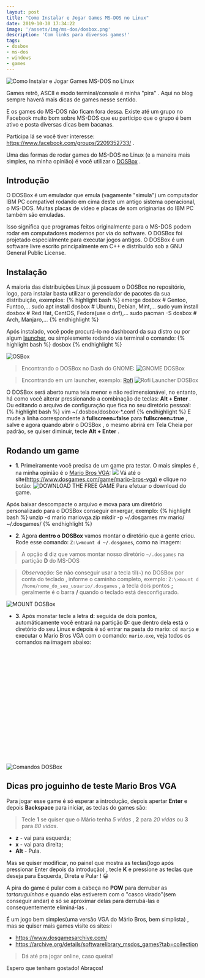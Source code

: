 ```yaml
---
layout: post
title: "Como Instalar e Jogar Games MS-DOS no Linux"
date: 2019-10-30 17:34:22
image: '/assets/img/ms-dos/dosbox.png'
description: 'Com links para diversos games!'
tags:
- dosbox
- ms-dos
- windows
- games
---
```


![Como Instalar e Jogar Games MS-DOS no Linux](/assets/img/ms-dos/dosbox.png)

Games retrô, ASCII e modo terminal/console é minha "pira" . Aqui no blog sempre haverá mais dicas de games nesse sentido.

E os games do MS-DOS não ficam fora dessa. Existe até um grupo no Facebook muito bom sobre MS-DOS que eu participo que o grupo é bem ativo e posta diversas dicas bem bacanas.

Participa lá se você tiver interesse: <https://www.facebook.com/groups/2209352733/> .

Uma das formas de rodar games do MS-DOS no Linux (e a maneira mais simples, na minha opinião) é você utilizar o [DOSBox](https://www.dosbox.com/) . 

## Introdução

O DOSBox é um emulador que emula (vagamente "simula") um computador IBM PC compatível rodando em cima deste um antigo sistema operacional, o MS-DOS. Muitas placas de vídeo e placas de som originarias do IBM PC também são emuladas.

Isso significa que programas feitos originalmente para o MS-DOS podem rodar em computadores modernos por via do software. O DOSBox foi projetado especialmente para executar jogos antigos. O DOSBox é um software livre escrito principalmente em C++ e distribuído sob a GNU General Public License.

<!-- RETANGULO LARGO -->
<script async src="https://pagead2.googlesyndication.com/pagead/js/adsbygoogle.js"></script>
<!-- Informat -->
<ins class="adsbygoogle"
style="display:block"
data-ad-client="ca-pub-2838251107855362"
data-ad-slot="2327980059"
data-ad-format="auto"
data-full-width-responsive="true"></ins>
<script>
(adsbygoogle = window.adsbygoogle || []).push({});
</script>

## Instalação

A maioria das distribuições Linux já possuem o DOSBox no repositório, logo, para instalar basta utilizar o gerenciador de pacotes da sua distribuição, exemplos:
{% highlight bash %}
emerge dosbox # Gentoo, Funtoo,...
sudo apt install dosbox # Ubuntu, Debian, Mint,...
sudo yum install dosbox # Red Hat, CentOS, Fedora(use o dnf),...
sudo pacman -S dosbox # Arch, Manjaro,...
{% endhighlight %}

Após instalado, você pode procurá-lo no dashboard da sua distro ou por algum [launcher](https://terminalroot.com.br/2018/11/como-customizar-o-polybar-rofi-e-outros.html), ou simplesmente rodando via terminal o comando:
{% highlight bash %}
dosbox
{% endhighlight %}

![OSBox](/assets/img/ms-dos/dosbox-open.png)

> Encontrando o DOSBox no Dash do GNOME:
![GNOME DOSBox](/assets/img/ms-dos/gnome-dosbox.jpg)

> Encontrando em um launcher, exemplo: [Rofi]()
![Rofi Launcher DOSBox](/assets/img/ms-dos/rofi-dosbox.jpg)

O DOSBox será aberto numa tela menor e não redimensionável, no entanto, há como você alterar pressionando a combinação de teclas: **Alt + Enter** . Ou editando o arquivo de configuração que fica no seu diretório pessoal: 
{% highlight bash %}
vim ~/.dosbox/dosbox-*.conf
{% endhighlight %}
E mude a linha correspondente à **fullscreen=false** para **fullscreen=true** , salve e agora quando abrir o DOSBox , o mesmo abrirá em Tela Cheia por padrão, se quiser diminuir, tecle **Alt + Enter** .

<!-- RETANGULO LARGO 2 -->
<script async src="//pagead2.googlesyndication.com/pagead/js/adsbygoogle.js"></script>
<ins class="adsbygoogle"
style="display:block; text-align:center;"
data-ad-layout="in-article"
data-ad-format="fluid"
data-ad-client="ca-pub-2838251107855362"
data-ad-slot="8549252987"></ins>
<script>
(adsbygoogle = window.adsbygoogle || []).push({});
</script>

## Rodando um game

+ **1**. Primeiramente você precisa de um game pra testar. O mais simples é , na minha opinião é o [Mario Bros VGA](https://www.dosgames.com/game/mario-bros-vga):
![](/assets/img/ms-dos/mario.gif)
Vá até o site(<https://www.dosgames.com/game/mario-bros-vga>) e clique no botão: ![DOWNLOAD THE FREE GAME](/assets/img/ms-dos/download-the-free-game.png) Para efetuar o download do game.

Após baixar descompacte o arquivo e mova para um diretório personalizado para o DOSBox conseguir enxergar, exemplo:
{% highlight bash %}
unzip -d mario mariovga.zip
mkdir -p ~/.dosgames
mv mario/ ~/.dosgames/
{% endhighlight %}

+ **2**. Agora **dentro o DOSBox** vamos montar o diretório que a gente criou. Rode esse comando: `Z:\>mount d ~/.dosgames`, como na imagem:

> A opção **d** diz que vamos montar nosso diretório `~/.dosgames` na partição **D** do MS-DOS


> *Observação:* Se não conseguir usar a tecla til(`~`) no DOSBox por conta do teclado , informe o caminho completo, exemplo: `Z:\>mount d /home/nome_do_seu_usuario/.dosgames` , a tecla dois pontos **;**  geralmente é o barra **/** quando o teclado está desconfigurado.

![MOUNT DOSBox](/assets/img/ms-dos/mount.png)

+ **3**. Após monstar tecle a letra **d:** seguida de dois pontos, automáticamente você entrará na partição **D:** que dentro dela está o diretório do seu Linux e depois é só entrar na pasta do mario: `cd mario` e executar o Mario Bros VGA com o comando: `mario.exe`, veja todos os comandos na imagem abaixo:

<!-- QUADRADO -->
<script async src="//pagead2.googlesyndication.com/pagead/js/adsbygoogle.js"></script>
<ins class="adsbygoogle"
style="display:inline-block;width:336px;height:280px"
data-ad-client="ca-pub-2838251107855362"
data-ad-slot="5351066970"></ins>
<script>
(adsbygoogle = window.adsbygoogle || []).push({});
</script>

![Comandos DOSBox](/assets/img/ms-dos/commands.png)

## Dicas pro joguinho de teste Mario Bros VGA

Para jogar esse game é só esperar a introdução, depois apertar **Enter** e depois **Backspace** para iniciar, as teclas do games são:
> Tecle **1** se quiser que o Mário tenha *5 vidas* , **2** para *20 vidas* ou **3** para *80 vidas*.
+ **z** - vai para esquerda;
+ **x** - vai para direita;
+ **Alt** - Pula.

Mas se quiser modificar, no painel que mostra as teclas(logo após pressionar Enter depois da introdução) , tecle **K** e pressione as teclas que deseja para Esquerda, Direta e Pular ! 😀

A pira do game é pular com a cabeça no **POW** para derrubar as *tartaruguinhas* e quando elas estiverem com o "casco virado"(sem conseguir andar) é só se aproximar delas para derrubá-las e consequentemente eliminá-las .

É um jogo bem simples(uma versão VGA do Mário Bros, bem simplista) , mas se quiser mais games visite os sites:i
+ <https://www.dosgamesarchive.com/>
+ <https://archive.org/details/softwarelibrary_msdos_games?tab=collection>

> Dá até pra jogar online, caso queira!

Espero que tenham gostado! Abraços!
